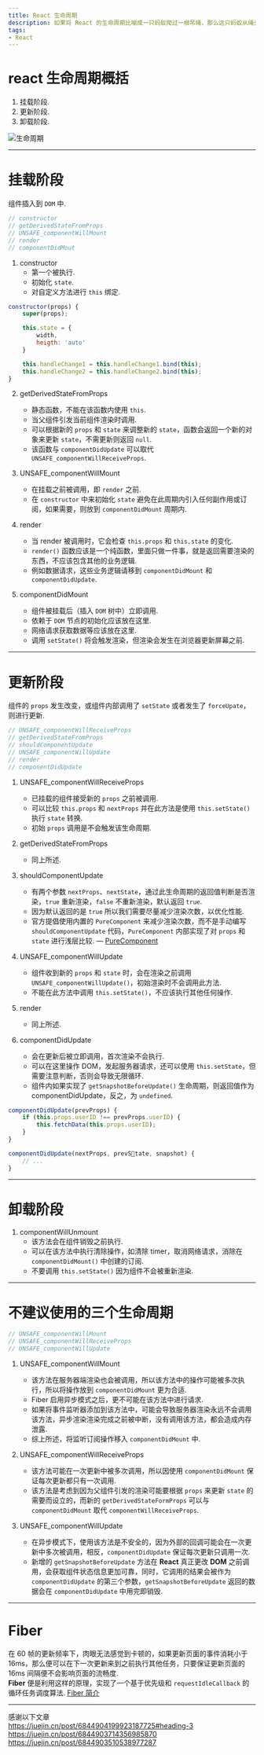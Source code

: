 ```yaml
---
title: React 生命周期
description: 如果将 React 的生命周期比喻成一只蚂蚁爬过一根吊绳，那么这只蚂蚁从绳头爬到绳尾，就会依次触动不同的卡片挂钩.
tags:
- React
---
```


# react 生命周期概括

1. 挂载阶段.<br>
2. 更新阶段.<br>
3. 卸载阶段.<br>

![生命周期](https://z3.ax1x.com/2021/06/02/2MQ8Nd.png)

***

# 挂载阶段

组件插入到 `DOM` 中.

```js
// constructor
// getDerivedStateFromProps
// UNSAFE_componentWillMount
// render
// componentDidMout
```

1. constructor
    - 第一个被执行.
    - 初始化 `state`.
    - 对自定义方法进行 `this` 绑定.
```js
constructor(props) {
    super(props);

    this.state = {
        width,
        heigth: 'auto'
    }

    this.handleChange1 = this.handleChange1.bind(this);
    this.handleChange2 = this.handleChange2.bind(this);
}
```
2. getDerivedStateFromProps
    - 静态函数，不能在该函数内使用 `this`.
    - 当父组件引发当前组件渲染时调用.
    - 可以根据新的 `props` 和 `state` 来调整新的 `state`，函数会返回一个新的对象来更新 `state`，不需更新则返回 `null`.
    - 该函数与 `componentDidUpdate` 可以取代 `UNSAFE_componentWillReceiveProps`.

3. UNSAFE_componentWillMount
    - 在挂载之前被调用，即 `render` 之前.
    - 在 `constructor` 中来初始化 `state` 避免在此周期内引入任何副作用或订阅，如果需要，则放到 `componentDidMount` 周期内.


4. render
    - 当 render 被调用时，它会检查 `this.props` 和 `this.state` 的变化.
    - `render()` 函数应该是一个纯函数，里面只做一件事，就是返回需要渲染的东西，不应该包含其他的业务逻辑.<br>
    - 例如数据请求，这些业务逻辑请移到 `componentDidMount` 和 `componentDidUpdate`.<br> 

5. componentDidMount
    - 组件被挂载后（插入 `DOM` 树中）立即调用.
    - 依赖于 `DOM` 节点的初始化应该放在这里.
    - 网络请求获取数据等应该放在这里.
    - 调用 `setState()` 将会触发渲染，但渲染会发生在浏览器更新屏幕之前.

***

# 更新阶段

组件的 `props` 发生改变，或组件内部调用了 `setState` 或者发生了 `forceUpate`，则进行更新.

```js
// UNSAFE_componentWillReceiveProps
// getDerivedStateFromProps
// shouldComponentUpdate
// UNSAFE_componentWillUpdate
// render
// componentDidUpdate
```

1. UNSAFE_componentWillReceiveProps
    - 已挂载的组件接受新的 `props` 之前被调用.
    - 可以比较 `this.props` 和 `nextProps` 并在此方法是使用 `this.setState()` 执行 `state` 转换.
    - 初始 `props` 调用是不会触发该生命周期.

2. getDerivedStateFromProps
    - 同上所述.

3. shouldComponentUpdate
    - 有两个参数 `nextProps`、`nextState`，通过此生命周期的返回值判断是否渲染，`true` 重新渲染，`false` 不重新渲染，默认返回 `true`.
    - 因为默认返回的是 `true` 所以我们需要尽量减少渲染次数，以优化性能.
    - 官方提倡使用内置的 `PureComponent` 来减少渲染次数，而不是手动编写 `shouldComponentUpdate` 代码，`PureComponent` 内部实现了对 `props` 和 `state` 进行浅层比较.
    — [PureComponent](https://zh-hans.reactjs.org/docs/react-api.html#reactpurecomponent)

4. UNSAFE_componentWillUpdate
    - 组件收到新的 `props` 和 `state` 时，会在渲染之前调用 `UNSAFE_componentWillUpdate()`，初始渲染时不会调用此方法.
    - 不能在此方法中调用 `this.setState()`，不应该执行其他任何操作.
    
5. render
    - 同上所述.

6. componentDidUpdate
    - 会在更新后被立即调用，首次渲染不会执行.
    - 可以在这里操作 DOM，发起服务器请求，还可以使用 `this.setState`，但需要注意判断，否则会导致无限循环.
    - 组件内如果实现了 `getSnapshotBeforeUpdate()` 生命周期，则返回值作为 componentDidUpdate，反之，为 `undefined`.

```js
componentDidUpdate(prevProps) {
    if (this.props.userID !== prevProps.userID) {
        this.fetchData(this.props.userID);
    }
}

componentDidUpdate(nextProps, prevState, snapshot) {
    // ...
}
```

***

# 卸载阶段

1. componentWillUnmount
    - 该方法会在组件销毁之前执行.
    - 可以在该方法中执行清除操作，如清除 timer，取消网络请求，消除在 `componentDidMount()` 中创建的订阅.
    - 不要调用 `this.setState()` 因为组件不会被重新渲染.

***

# 不建议使用的三个生命周期

```js
// UNSAFE_componentWillMount
// UNSAFE_componentWillReceiveProps
// UNSAFE_componentWillUpdate
```

1. UNSAFE_componentWillMount
    - 该方法在服务器端渲染也会被调用，所以该方法中的操作可能被多次执行，所以将操作放到 `componentDidMount` 更为合适.
    - Fiber 启用异步模式之后，更不可能在该方法中进行请求.
    - 如果将事件监听器添加到该方法中，可能会导致服务器渲染永远不会调用该方法，异步渲染渲染完成之前被中断，没有调用该方法，都会造成内存泄露.
    - 综上所述，将监听订阅操作移入 `componentDidMount` 中.


2. UNSAFE_componentWillReceiveProps
    - 该方法可能在一次更新中被多次调用，所以因使用 `componentDidMount` 保证每次更新都只有一次调用.
    - 该方法是考虑到因为父组件引发的渲染可能要根据 `props` 来更新 `state` 的需要而设立的，而新的 `getDerivedStateFormProps` 可以与 `componentDidMount` 取代 `componentWillReceiveProps`.

3. UNSAFE_componentWillUpdate
    - 在异步模式下，使用该方法是不安全的，因为外部的回调可能会在一次更新中多次被调用，相反，`componentDidUpdate` 保证每次更新只调用一次.
    - 新增的 `getSnapshotBeforeUpdate` 方法在 **React** 真正更改 **DOM** 之前调用，会获取组件状态信息更加可靠，同时，它调用的结果会被作为 `componentDidUpdate` 的第三个参数，`getSnapshotBeforeUpdate` 返回的数据会在 `componentDidUpdate` 中用完即销毁.

***

# Fiber

在 60 帧的更新频率下，肉眼无法感觉到卡顿的，如果更新页面的事件消耗小于 16ms，那么便可以在下一次更新来到之前执行其他任务，只要保证更新页面的 16ms 间隔便不会影响页面的流畅度.<br>
**Fiber** 便是利用这样的原理，实现了一个基于优先级和 `requestIdleCallback` 的循环任务调度算法.
[Fiber 简介](https://juejin.cn/post/6844903714356985870)

***

感谢以下文章<br>
https://juejin.cn/post/6844904199923187725#heading-3<br>
https://juejin.cn/post/6844903714356985870<br>
https://juejin.cn/post/6844903510538977287

